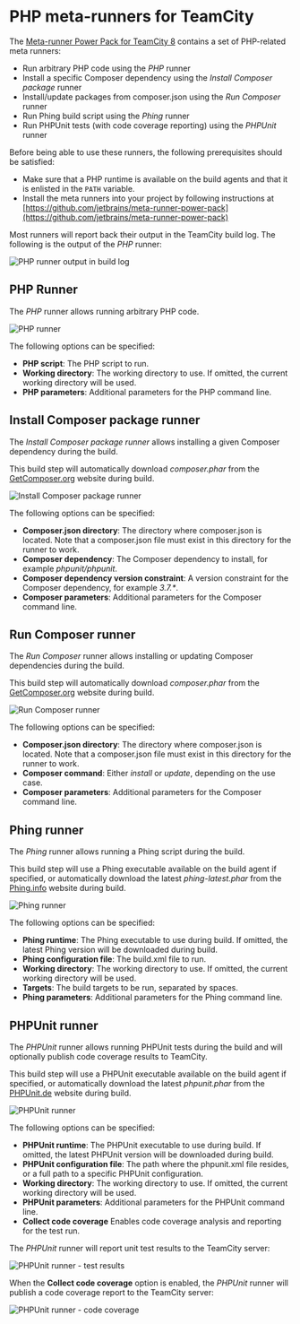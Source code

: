 # PHP meta-runners for TeamCity
The [Meta-runner Power Pack for TeamCity 8](https://github.com/jetbrains/meta-runner-power-pack) contains a set of PHP-related meta runners:

* Run arbitrary PHP code using the _PHP_ runner
* Install a specific Composer dependency using the _Install Composer package_ runner
* Install/update packages from composer.json using the _Run Composer_ runner
* Run Phing build script using the _Phing_ runner
* Run PHPUnit tests (with code coverage reporting) using the _PHPUnit_ runner

Before being able to use these runners, the following prerequisites should be satisfied:

* Make sure that a PHP runtime is available on the build agents and that it is enlisted in the `PATH` variable.
* Install the meta runners into your project by following instructions at [https://github.com/jetbrains/meta-runner-power-pack](https://github.com/jetbrains/meta-runner-power-pack)

Most runners will report back their output in the TeamCity build log. The following is the output of the _PHP_ runner:

![PHP runner output in build log](documentation/assets/php-runner-output.png)

## PHP Runner
The _PHP_ runner allows running arbitrary PHP code. 

![PHP runner](documentation/assets/php-runner.png)

The following options can be specified:

* **PHP script**: The PHP script to run.
* **Working directory**: The working directory to use. If omitted, the current working directory will be used.
* **PHP parameters**: Additional parameters for the PHP command line.

## Install Composer package runner
The _Install Composer package runner_ allows installing a given Composer dependency during the build.

This build step will automatically download _composer.phar_ from the [GetComposer.org](http://www.GetComposer.org) website during build.

![Install Composer package runner](documentation/assets/composer-runner.png)

The following options can be specified:

* **Composer.json directory**: The directory where composer.json is located. Note that a composer.json file must exist in this directory for the runner to work.
* **Composer dependency**: The Composer dependency to install, for example _phpunit/phpunit_.
* **Composer dependency version constraint**: A version constraint for the Composer dependency, for example _3.7.*_.
* **Composer parameters**: Additional parameters for the Composer command line.

## Run Composer runner
The _Run Composer_ runner allows installing or updating Composer dependencies during the build.

This build step will automatically download _composer.phar_ from the [GetComposer.org](http://www.GetComposer.org) website during build.

![Run Composer runner](documentation/assets/run-composer-runner.png)

The following options can be specified:

* **Composer.json directory**: The directory where composer.json is located. Note that a composer.json file must exist in this directory for the runner to work.
* **Composer command**: Either _install_ or _update_, depending on the use case.
* **Composer parameters**: Additional parameters for the Composer command line.

## Phing runner
The _Phing_ runner allows running a Phing script during the build.

This build step will use a Phing executable available on the build agent if specified, or automatically download the latest _phing-latest.phar_ from the [Phing.info](http://www.phing.info) website during build.

![Phing runner](documentation/assets/phing-runner.png)

The following options can be specified:

* **Phing runtime**: The Phing executable to use during build. If omitted, the latest Phing version will be downloaded during build.
* **Phing configuration file**: The build.xml file to run.
* **Working directory**: The working directory to use. If omitted, the current working directory will be used.
* **Targets**: The build targets to be run, separated by spaces.
* **Phing parameters**: Additional parameters for the Phing command line.

## PHPUnit runner
The _PHPUnit_ runner allows running PHPUnit tests during the build and will optionally publish code coverage results to TeamCity.

This build step will use a PHPUnit executable available on the build agent if specified, or automatically download the latest _phpunit.phar_ from the [PHPUnit.de](http://www.phpunit.de) website during build.

![PHPUnit runner](documentation/assets/phpunit-runner.png)

The following options can be specified:

* **PHPUnit runtime**: The PHPUnit executable to use during build. If omitted, the latest PHPUnit version will be downloaded during build.
* **PHPUnit configuration file**: The path where the phpunit.xml file resides, or a full path to a specific PHPUnit configuration.
* **Working directory**: The working directory to use. If omitted, the current working directory will be used.
* **PHPUnit parameters**: Additional parameters for the PHPUnit command line.
* **Collect code coverage** Enables code coverage analysis and reporting for the test run.

The _PHPUnit_ runner will report unit test results to the TeamCity server:

![PHPUnit runner - test results](documentation/assets/phpunit-testresults.png)

When the **Collect code coverage** option is enabled, the _PHPUnit_ runner will publish a code coverage report to the TeamCity server:

![PHPUnit runner - code coverage](documentation/assets/phpunit-coverage.png)
